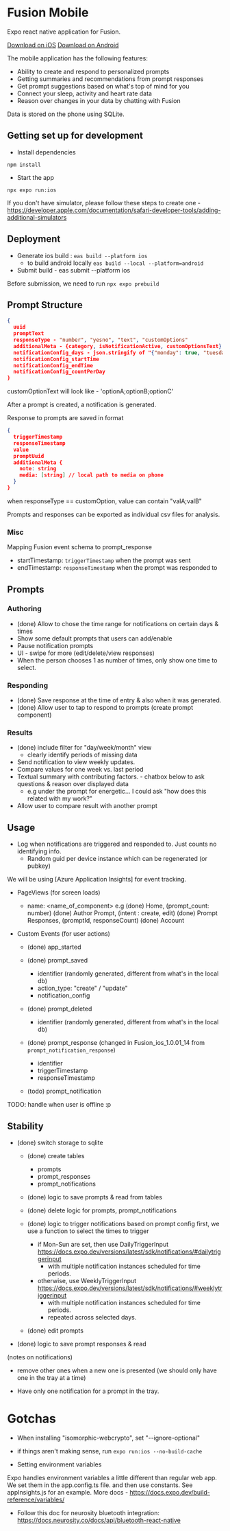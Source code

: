 # Fusion Mobile

Expo react native application for Fusion.

[Download on iOS](https://apps.apple.com/ca/app/usefusion/id6445860500?platform=iphone)
[Download on Android](https://play.google.com/store/apps/details?id=com.neurofusion.fusion&pli=1)

The mobile application has the following features:

- Ability to create and respond to personalized prompts
- Getting summaries and recommendations from prompt responses
- Get prompt suggestions based on what's top of mind for you
- Connect your sleep, activity and heart rate data
- Reason over changes in your data by chatting with Fusion

Data is stored on the phone using SQLite.

## Getting set up for development

- Install dependencies

```
npm install
```

- Start the app

```
npx expo run:ios
```

If you don't have simulator, please follow these steps to create one - https://developer.apple.com/documentation/safari-developer-tools/adding-additional-simulators

## Deployment

- Generate ios build : `eas build --platform ios`
  - to build android locally `eas build --local --platform=android`
- Submit build - eas submit --platform ios

Before submission, we need to run `npx expo prebuild`

## Prompt Structure

```json
{
  uuid
  promptText
  responseType - "number", "yesno", "text", "customOptions"
  additionalMeta - {category, isNotificationActive, customOptionsText}
  notificationConfig_days - json.stringify of "{"monday": true, "tuesday": false ....., "sunday": true}"
  notificationConfig_startTime
  notificationConfig_endTime
  notificationConfig_countPerDay
}
```

customOptionText will look like - 'optionA;optionB;optionC'

After a prompt is created, a notification is generated.

Response to prompts are saved in format

```json
{
  triggerTimestamp
  responseTimestamp
  value
  promptUuid
  additionalMeta {
    note: string
    media: [string] // local path to media on phone
  }
}
```

when responseType == customOption,
value can contain "valA;valB"

Prompts and responses can be exported as individual csv files for analysis.

### Misc

Mapping Fusion event schema to prompt_response

- startTimestamp: `triggerTimestamp` when the prompt was sent
- endTimestamp: `responseTimestamp` when the prompt was responded to

## Prompts

### Authoring

- (done) Allow to chose the time range for notifications on certain days & times
- Show some default prompts that users can add/enable
- Pause notification prompts
- UI - swipe for more (edit/delete/view responses)
- When the person chooses 1 as number of times, only show one time to select.

### Responding

- (done) Save response at the time of entry & also when it was generated.
- (done) Allow user to tap to respond to prompts (create prompt component)

### Results

- (done) include filter for "day/week/month" view
  - clearly identify periods of missing data
- Send notification to view weekly updates.
- Compare values for one week vs. last period
- Textual summary with contributing factors. - chatbox below to ask questions & reason over displayed data
  - e.g under the prompt for energetic... I could ask "how does this related with my work?"
- Allow user to compare result with another prompt

## Usage

- Log when notifications are triggered and responded to. Just counts no identifying info.
  - Random guid per device instance which can be regenerated (or pubkey)

We will be using [Azure Application Insights] for event tracking.

- PageViews (for screen loads)

  - name: <name_of_component> e.g
    (done) Home, (prompt_count: number)
    (done) Author Prompt, (intent : create, edit)
    (done) Prompt Responses, (promptId, responseCount)
    (done) Account

- Custom Events (for user actions)

  - (done) app_started
  - (done) prompt_saved
    - identifier (randomly generated, different from what's in the local db)
    - action_type: "create" / "update"
    - notification_config
  - (done) prompt_deleted

    - identifier (randomly generated, different from what's in the local db)

  - (done) prompt_response (changed in Fusion_ios_1.0.01_14 from `prompt_notification_response`)

    - identifier
    - triggerTimestamp
    - responseTimestamp

  - (todo) prompt_notification

TODO: handle when user is offline :p

## Stability

- (done) switch storage to sqlite

  - (done) create tables

    - prompts
    - prompt_responses
    - prompt_notifications

  - (done) logic to save prompts & read from tables

  - (done) delete logic for prompts, prompt_notifications

  - (done) logic to trigger notifications based on prompt config
    first, we use a function to select the times to trigger

    - if Mon-Sun are set, then use DailyTriggerInput https://docs.expo.dev/versions/latest/sdk/notifications/#dailytriggerinput
      - with multiple notification instances scheduled for time periods.
    - otherwise, use WeeklyTriggerInput https://docs.expo.dev/versions/latest/sdk/notifications/#weeklytriggerinput
      - with multiple notification instances scheduled for time periods.
      - repeated across selected days.

  - (done) edit prompts

- (done) logic to save prompt responses & read

(notes on notifications)

- remove other ones when a new one is presented (we should only have one in the tray at a time)

- Have only one notification for a prompt in the tray.

# Gotchas

- When installing "isomorphic-webcrypto", set "--ignore-optional"

- if things aren't making sense, run `expo run:ios --no-build-cache`

- Setting environment variables

Expo handles environment variables a little different than regular web app. We set them in the app.config.ts file.
and then use constants. See appInsights.js for an example. More docs - https://docs.expo.dev/build-reference/variables/

- Follow this doc for neurosity bluetooth integration: https://docs.neurosity.co/docs/api/bluetooth-react-native
